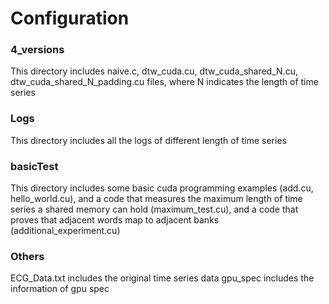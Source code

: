 # Configuration

### 4_versions
This directory includes naive.c, dtw_cuda.cu, dtw_cuda_shared_N.cu, dtw_cuda_shared_N_padding.cu files, where N indicates the length of time series

### Logs
This directory includes all the logs of different length of time series

### basicTest
This directory includes some basic cuda programming examples (add.cu, hello_world.cu), and a code that measures the maximum length of time series a shared memory can hold (maximum_test.cu), and a code that proves that adjacent words map to adjacent banks (additional_experiment.cu)

### Others
ECG_Data.txt includes the original time series data
gpu_spec includes the information of gpu spec
